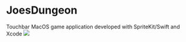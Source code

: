 # JoesDungeon
Touchbar MacOS game application developed with SpriteKit/Swift and Xcode
<img src="Promo/JoesDungeonClip.gif"/>
